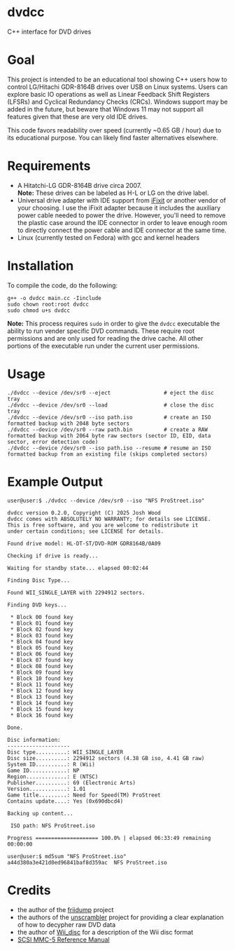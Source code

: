 # dvdcc
C++ interface for DVD drives

# Goal

This project is intended to be an educational tool showing C++ users how to control LG/Hitachi GDR-8164B drives over USB on Linux systems. Users can explore basic IO operations as well as Linear Feedback Shift Registers (LFSRs) and Cyclical Redundancy Checks (CRCs). Windows support may be added in the future, but beware that Windows 11 may not support all features given that these are very old IDE drives.

This code favors readability over speed (currently ~0.65 GB / hour) due to its educational purpose. You can likely find faster alternatives elsewhere. 

# Requirements

* A Hitatchi-LG GDR-8164B drive circa 2007. <br> **Note:** These drives can be labeled as H-L or LG on the drive label.
* Universal drive adapter with IDE support from [iFixit](https://www.ifixit.com/products/universal-drive-adapter) or another vendor of your choosing. I use the iFixit adapter because it includes the auxiliary power cable needed to power the drive. However, you'll need to remove the plastic case around the IDE connector in order to leave enough room to directly connect the power cable and IDE connector at the same time. 
* Linux (currently tested on Fedora) with gcc and kernel headers

# Installation

To compile the code, do the following:
```
g++ -o dvdcc main.cc -Iinclude
sudo chown root:root dvdcc
sudo chmod u+s dvdcc
```
**Note:** This process requires `sudo` in order to give the `dvdcc` executable
the ability to run vender specific DVD commands. These require root
permissions and are only used for reading the drive cache. All other
portions of the executable run under the current user permissions.

# Usage
```
./dvdcc --device /dev/sr0 --eject                 # eject the disc tray
./dvdcc --device /dev/sr0 --load                  # close the disc tray
./dvdcc --device /dev/sr0 --iso path.iso          # create an ISO formatted backup with 2048 byte sectors
./dvdcc --device /dev/sr0 --raw path.bin          # create a RAW formatted backup with 2064 byte raw sectors (sector ID, EID, data sector, error detection code)
./dvdcc --device /dev/sr0 --iso path.iso --resume # resume an ISO formatted backup from an existing file (skips completed sectors)
```

# Example Output
```
user@user:$ ./dvdcc --device /dev/sr0 --iso "NFS ProStreet.iso"

dvdcc version 0.2.0, Copyright (C) 2025 Josh Wood
dvdcc comes with ABSOLUTELY NO WARRANTY; for details see LICENSE.
This is free software, and you are welcome to redistribute it
under certain conditions; see LICENSE for details.

Found drive model: HL-DT-ST/DVD-ROM GDR8164B/0A09

Checking if drive is ready...

Waiting for standby state... elapsed 00:02:44

Finding Disc Type...

Found WII_SINGLE_LAYER with 2294912 sectors.

Finding DVD keys...

 * Block 00 found key
 * Block 01 found key
 * Block 02 found key
 * Block 03 found key
 * Block 04 found key
 * Block 05 found key
 * Block 06 found key
 * Block 07 found key
 * Block 08 found key
 * Block 09 found key
 * Block 10 found key
 * Block 11 found key
 * Block 12 found key
 * Block 13 found key
 * Block 14 found key
 * Block 15 found key
 * Block 16 found key

Done.

Disc information:
--------------------
Disc type..........: WII_SINGLE_LAYER
Disc size..........: 2294912 sectors (4.38 GB iso, 4.41 GB raw)
System ID..........: R (Wii)
Game ID............: NP
Region.............: E (NTSC)
Publisher..........: 69 (Electronic Arts)
Version............: 1.01
Game title.........: Need for Speed(TM) ProStreet
Contains update....: Yes (0x690dbcd4)

Backing up content...

 ISO path: NFS ProStreet.iso

Progress ==================== 100.0% | elapsed 06:33:49 remaining 00:00:00

user@user:$ md5sum "NFS ProStreet.iso" 
a44d380a3e421d0ed96841baf8d359ac  NFS ProStreet.iso
```

# Credits

* the author of the [friidump](https://github.com/bradenmcd/friidump) project
* the authors of the [unscrambler](https://github.com/saramibreak/unscrambler) project for providing a clear explanation of how to decypher raw DVD data
* the author of [Wii_disc](https://wiibrew.org/wiki/Wii_disc) for a description of the Wii disc format
* [SCSI MMC-5 Reference Manual](https://www.13thmonkey.org/documentation/SCSI/mmc5r02c.pdf)
